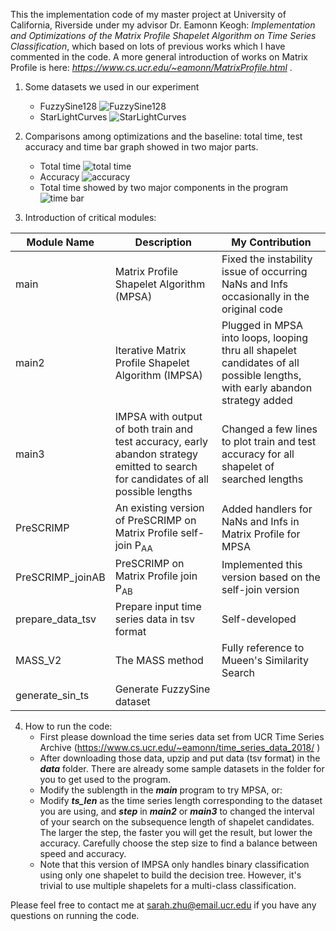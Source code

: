 This the implementation code of my master project at University of California, Riverside under my advisor Dr. Eamonn Keogh:  *Implementation and Optimizations of the Matrix Profile Shapelet Algorithm on Time Series Classification*, which based on lots of previous works  which I have commented in the code. A more general introduction of works on Matrix Profile is here: *https://www.cs.ucr.edu/~eamonn/MatrixProfile.html* .

1. Some datasets we used in our experiment
	* FuzzySine128
	![FuzzySine128](https://github.com/SarahZhu/IMPSA/tree/master/images/FuzzySine128.jpg)
	* StarLightCurves
	![StarLightCurves](https://github.com/SarahZhu/IMPSA/tree/master/images/StarLightCurves.jpg)
2. Comparisons among optimizations and the baseline: total time, test accuracy and time bar graph showed in two major parts.
	* Total time
	![total time](https://github.com/SarahZhu/IMPSA/tree/master/images/Comparison_of_total_time_among_optimization_methods.jpg)
	* Accuracy
	![accuracy](https://github.com/SarahZhu/IMPSA/tree/master/images/Comparison_of_accuracy_among_optimization_methods.jpg) 
	* Total time showed by two major components in the program
	![time bar](https://github.com/SarahZhu/IMPSA/tree/master/images/Comparison_of_total_time_showed_in_2_parts_among_optimization_methods.jpg)

3. Introduction of critical modules:

Module Name | Description | My Contribution
----------- | ----------- | ---------------
main | Matrix Profile Shapelet Algorithm (MPSA) | Fixed the instability issue of occurring NaNs and Infs occasionally in the original code
main2 | Iterative Matrix Profile Shapelet Algorithm (IMPSA) | Plugged in MPSA into loops, looping thru all shapelet candidates of all possible lengths, with early abandon strategy added
main3 | IMPSA with output of both train and test accuracy, early abandon strategy emitted to search for candidates of all possible lengths | Changed a few lines to plot train and test accuracy for all shapelet of searched lengths
PreSCRIMP | An existing version of PreSCRIMP on Matrix Profile self-join P<sub>AA</sub> | Added handlers for NaNs and Infs in Matrix Profile for MPSA
PreSCRIMP_joinAB | PreSCRIMP on Matrix Profile join P<sub>AB</sub> | Implemented this version based on the self-join version
prepare_data_tsv | Prepare input time series data in tsv format | Self-developed
MASS_V2 | The MASS method | Fully reference to Mueen's Similarity Search
generate_sin_ts | Generate FuzzySine dataset



4. How to run the code:
	* First please download the time series data set from UCR Time Series Archive (https://www.cs.ucr.edu/~eamonn/time_series_data_2018/ ) 
	* After downloading those data, upzip and put data (tsv format) in the ***data*** folder. There are already some sample datasets in the folder for you to get used to the program.
	* Modify the sublength in the ***main*** program to try MPSA, or:
	* Modify ***ts_len*** as the time series length corresponding to the dataset you are using, and ***step*** in ***main2*** or ***main3*** to changed the interval of your search on the subsequence length of shapelet candidates. The larger the step, the faster you will get the result, but lower the accuracy. Carefully choose the step size to find a balance between speed and accuracy.
	* Note that this version of IMPSA only handles binary classification using only one shapelet to build the decision tree. However, it's trivial to use multiple shapelets for a multi-class classification.

Please feel free to contact me at sarah.zhu@email.ucr.edu if you have any questions on running the code.
